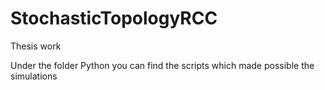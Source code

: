 # StochasticTopologyRCC
Thesis work

Under the folder Python you can find the scripts which made possible the simulations
